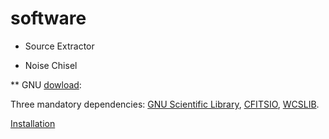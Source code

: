# software

* Source Extractor

* Noise Chisel

** GNU [dowload](https://www.gnu.org/software/gnuastro/):

Three mandatory dependencies: [GNU Scientific Library](http://ftp.rediris.es/mirror/GNU/gsl/), [CFITSIO](https://www.gnu.org/software/gnuastro/manual/html_node/CFITSIO.html), [WCSLIB](https://www.gnu.org/software/gnuastro/manual/html_node/WCSLIB.html).

[Installation](https://gitlab.com/makhlaghi/reproducible-paper/blob/master/README-hacking.md)

